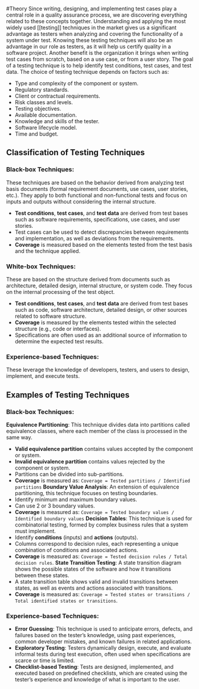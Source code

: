 #Theory 
Since writing, designing, and implementing test cases play a central role in a quality assurance process, we are discovering everything related to these concepts together. Understanding and applying the most widely used [[testing]] techniques in the market gives us a significant advantage as testers when analyzing and covering the functionality of a system under test.
Knowing these testing techniques will also be an advantage in our role as testers, as it will help us certify quality in a software project. Another benefit is the organization it brings when writing test cases from scratch, based on a use case, or from a user story.
The goal of a testing technique is to help identify test conditions, test cases, and test data. The choice of testing technique depends on factors such as:
- Type and complexity of the component or system.
- Regulatory standards.
- Client or contractual requirements.
- Risk classes and levels.
- Testing objectives.
- Available documentation.
- Knowledge and skills of the tester.
- Software lifecycle model.
- Time and budget.
## Classification of Testing Techniques
### Black-box Techniques:
These techniques are based on the behavior derived from analyzing test basis documents (formal requirement documents, use cases, user stories, etc.). They apply to both functional and non-functional tests and focus on inputs and outputs without considering the internal structure.
- **Test conditions**, **test cases**, and **test data** are derived from test bases such as software requirements, specifications, use cases, and user stories.
- Test cases can be used to detect discrepancies between requirements and implementation, as well as deviations from the requirements.
- **Coverage** is measured based on the elements tested from the test basis and the technique applied.
### White-box Techniques:
These are based on the structure derived from documents such as architecture, detailed design, internal structure, or system code. They focus on the internal processing of the test object.
- **Test conditions**, **test cases**, and **test data** are derived from test bases such as code, software architecture, detailed design, or other sources related to software structure.
- **Coverage** is measured by the elements tested within the selected structure (e.g., code or interfaces).
- Specifications are often used as an additional source of information to determine the expected test results.
### Experience-based Techniques:
These leverage the knowledge of developers, testers, and users to design, implement, and execute tests.
## Examples of Testing Techniques
### Black-box Techniques:
**Equivalence Partitioning**: This technique divides data into partitions called equivalence classes, where each member of the class is processed in the same way.
- **Valid equivalence partition** contains values accepted by the component or system.
- **Invalid equivalence partition** contains values rejected by the component or system.
- Partitions can be divided into sub-partitions.
- **Coverage** is measured as:  `Coverage = Tested partitions / Identified partitions`
**Boundary Value Analysis**: An extension of equivalence partitioning, this technique focuses on testing boundaries.
- Identify minimum and maximum boundary values.
- Can use 2 or 3 boundary values.
- **Coverage** is measured as:  `Coverage = Tested boundary values / Identified boundary values`
**Decision Tables**: This technique is used for combinatorial testing, formed by complex business rules that a system must implement.
- Identify **conditions** (inputs) and **actions** (outputs).
- Columns correspond to decision rules, each representing a unique combination of conditions and associated actions.
- **Coverage** is measured as:  `Coverage = Tested decision rules / Total decision rules`.
**State Transition Testing**: A state transition diagram shows the possible states of the software and how it transitions between these states.
- A state transition table shows valid and invalid transitions between states, as well as events and actions associated with transitions.
- **Coverage** is measured as:  `Coverage = Tested states or transitions / Total identified states or transitions`.
### Experience-based Techniques:
- **Error Guessing**: This technique is used to anticipate errors, defects, and failures based on the tester’s knowledge, using past experiences, common developer mistakes, and known failures in related applications.
- **Exploratory Testing**: Testers dynamically design, execute, and evaluate informal tests during test execution, often used when specifications are scarce or time is limited.
- **Checklist-based Testing**: Tests are designed, implemented, and executed based on predefined checklists, which are created using the tester’s experience and knowledge of what is important to the user.